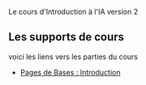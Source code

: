 Le cours d'Introduction à l'IA version 2

## Les supports de cours

voici les liens vers les parties du cours

- [Pages de Bases : Introduction](Cours/00_intro.md)


